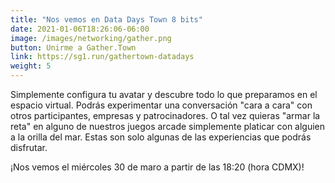 ```yaml
---
title: "Nos vemos en Data Days Town 8 bits"
date: 2021-01-06T18:26:06-06:00
image: /images/networking/gather.png
button: Unirme a Gather.Town
link: https://sg1.run/gathertown-datadays
weight: 5
---
```


Simplemente configura tu avatar y descubre todo lo que preparamos en el espacio virtual.
Podrás experimentar una conversación "cara a cara" con otros participantes, empresas y patrocinadores. O tal vez quieras "armar la reta" en alguno de nuestros juegos arcade simplemente platicar con alguien a la orilla del mar. Estas son solo algunas de las experiencias que podrás disfrutar. 

¡Nos vemos el miércoles 30 de maro a partir de las 18:20 (hora CDMX)!
